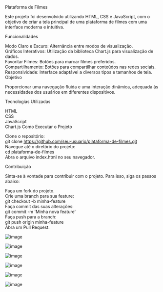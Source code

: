 Plataforma de Filmes

Este projeto foi desenvolvido utilizando HTML, CSS e JavaScript, com o objetivo de criar a tela principal de uma plataforma de filmes com uma interface moderna e intuitiva.

Funcionalidades

Modo Claro e Escuro: Alternância entre modos de visualização.<br>
Gráficos Interativos: Utilização da biblioteca Chart.js para visualização de dados.<br>
Favoritar Filmes: Botões para marcar filmes preferidos.<br>
Compartilhamento: Botões para compartilhar conteúdos nas redes sociais.<br>
Responsividade: Interface adaptável a diversos tipos e tamanhos de tela.<br>
Objetivo

Proporcionar uma navegação fluida e uma interação dinâmica, adequada às necessidades dos usuários em diferentes dispositivos.<br>

Tecnologias Utilizadas

HTML<br>
CSS<br>
JavaScript<br>
Chart.js
Como Executar o Projeto<br>

Clone o repositório:<br>
git clone https://github.com/seu-usuario/plataforma-de-filmes.git<br>
Navegue até o diretório do projeto:<br>
cd plataforma-de-filmes<br>
Abra o arquivo index.html no seu navegador.<br>

Contribuição<br>

Sinta-se à vontade para contribuir com o projeto. Para isso, siga os passos abaixo:

Faça um fork do projeto.<br>
Crie uma branch para sua feature:<br>
git checkout -b minha-feature<br>
Faça commit das suas alterações:<br>
git commit -m 'Minha nova feature'<br>
Faça push para a branch:<br>
git push origin minha-feature<br>
Abra um Pull Request.<br>

![image](https://github.com/vieiraadev/plataforma_de_filme/assets/164572708/6d1f3c14-0150-4e9d-a042-293f98a80229)



![image](https://github.com/vieiraadev/plataforma_de_filme/assets/164572708/b62d5094-5ea8-4d3d-8fe6-e1e4928f04df)



![image](https://github.com/vieiraadev/plataforma_de_filme/assets/164572708/980bd388-39ad-4e69-94f7-8ecff39b591a)



![image](https://github.com/vieiraadev/plataforma_de_filme/assets/164572708/30249ac4-4d26-47de-adb6-d17379e697cb)

![image](https://github.com/vieiraadev/plataforma_de_filme/assets/164572708/cdf6c05b-25d0-4691-b5ca-37f0bdd8a80f)

![image](https://github.com/vieiraadev/plataforma_de_filme/assets/164572708/d73a245b-7ebc-4041-8785-9ccfb609b93a)

